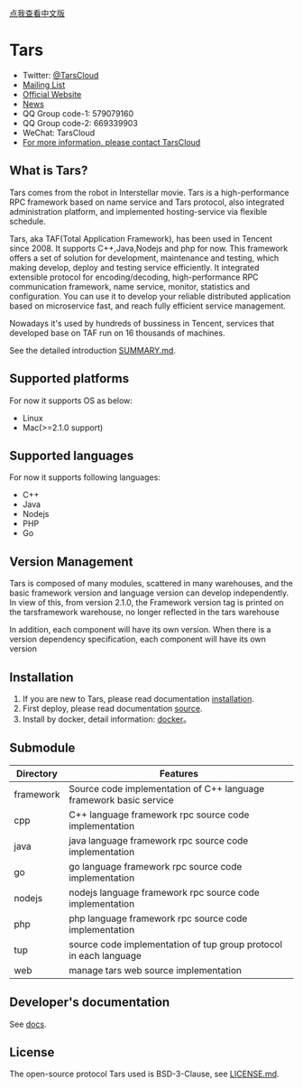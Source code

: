 [点我查看中文版](README.zh.md)

# Tars

- Twitter: [@TarsCloud](https://twitter.com/TarsCloud)
- [Mailing List](https://groups.google.com/g/tars-foundation-information)
- [Official Website](http://tarscloud.org/)
- [News](https://tarscloud.org/feed/newsroom)
- QQ Group code-1: 579079160 
- QQ Group code-2: 669339903
- WeChat: TarsCloud
- [For more information, please contact TarsCloud](https://tarscloud.org/about/contacts)

## What is Tars?

Tars comes from the robot in Interstellar movie. Tars is a high-performance RPC framework based on name service and Tars protocol, also integrated administration platform, and implemented hosting-service via flexible schedule.

Tars, aka TAF(Total Application Framework), has been used in Tencent since 2008. It supports C++,Java,Nodejs and php for now. This framework offers a set of solution for development, maintenance and testing, which making develop, deploy and testing service efficiently.
It integrated extensible protocol for encoding/decoding, high-performance RPC communication framework, name service, monitor, statistics and configuration. You can use it to develop your reliable distributed application based on microservice fast, and reach fully efficient service management.

Nowadays it's used by hundreds of bussiness in Tencent, services that developed base on TAF run on 16 thousands of machines.

See the detailed introduction [SUMMARY.md](https://tarscloud.github.io/TarsDocs_en/).

## Supported platforms
For now it supports OS as below:

- Linux
- Mac(>=2.1.0 support)

## Supported languages

For now it supports following languages:

- C++
- Java
- Nodejs
- PHP
- Go
 
## Version Management
 
Tars is composed of many modules, scattered in many warehouses, and the basic framework version and language version can develop independently. In view of this, from version 2.1.0, the Framework version tag is printed on the tarsframework warehouse, no longer reflected in the tars warehouse

In addition, each component will have its own version. When there is a version dependency specification, each component will have its own version

## Installation 

1. If you are new to Tars, please read documentation [installation](https://tarscloud.github.io/TarsDocs_en/installation).
2. First deploy, please read documentation [source](https://tarscloud.github.io/TarsDocs_en/installation/source.html).
3. Install by docker, detail information: [docker](https://tarscloud.github.io/TarsDocs_en/installation/docker.html)。

## Submodule

Directory         |Features
------------------|----------------
framework         |Source code implementation of C++ language framework basic service
cpp               |C++ language framework rpc source code implementation
java              |java language framework rpc source code implementation
go                |go language framework rpc source code implementation
nodejs            |nodejs language framework rpc source code implementation
php               |php language framework rpc source code implementation
tup               |source code implementation of tup group protocol in each language
web               |manage tars web source implementation

## Developer's documentation

See [docs](https://github.com/TarsCloud/TarsDocs_en).

## License

The open-source protocol Tars used is BSD-3-Clause, see [LICENSE.md](https://github.com/TarsCloud/TarsDocs_en/blob/master/LICENSE).

